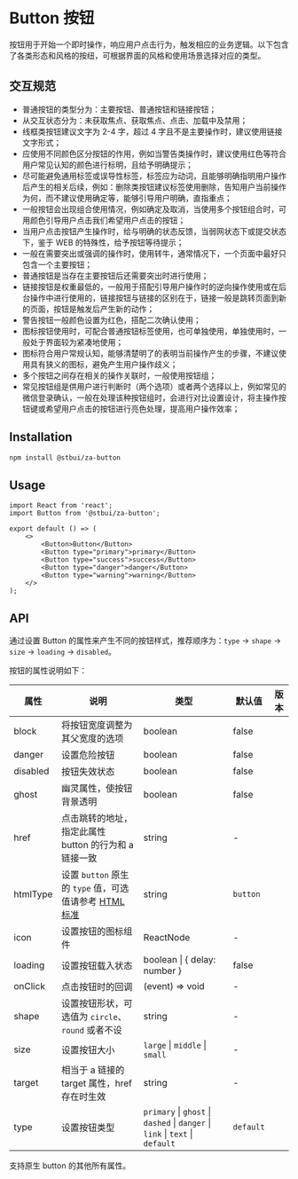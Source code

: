 # Button 按钮

按钮用于开始一个即时操作，响应用户点击行为，触发相应的业务逻辑。以下包含了各类形态和风格的按纽，可根据界面的风格和使用场景选择对应的类型。

## 交互规范

-   普通按钮的类型分为：主要按钮、普通按钮和链接按钮；
-   从交互状态分为：未获取焦点、获取焦点、点击、加载中及禁用；
-   线框类按钮建议文字为 2-4 字，超过 4 字且不是主要操作时，建议使用链接文字形式；
-   应使用不同颜色区分按钮的作用，例如当警告类操作时，建议使用红色等符合用户常见认知的颜色进行标明，且给予明确提示；
-   尽可能避免通用标签或误导性标签，标签应为动词，且能够明确指明用户操作后产生的相关后续，例如：删除类按钮建议标签使用删除，告知用户当前操作为何，而不建议使用确定等，能够引导用户明确，直指重点；
-   一般按钮会出现组合使用情况，例如确定及取消，当使用多个按钮组合时，可用颜色引导用户点击我们希望用户点击的按钮；
-   当用户点击按钮产生操作时，给与明确的状态反馈，当弱网状态下或提交状态下，鉴于 WEB 的特殊性，给予按钮等待提示；
-   一般在需要突出或强调的操作时，使用转牛，通常情况下，一个页面中最好只包含一个主要按钮；
-   普通按钮是当存在主要按钮后还需要突出时进行使用；
-   链接按钮是权重最低的，一般用于搭配引导用户操作时的逆向操作使用或在后台操作中进行使用的，链接按钮与链接的区别在于，链接一般是跳转页面到新的页面，按钮是触发后产生新的动作；
-   警告按钮一般颜色设置为红色，搭配二次确认使用；
-   图标按钮使用时，可配合普通按钮标签使用，也可单独使用，单独使用时，一般处于界面较为紧凑地使用；
-   图标符合用户常规认知，能够清楚明了的表明当前操作产生的步骤，不建议使用具有狭义的图标，避免产生用户操作歧义；
-   多个按钮之间存在相关的操作关联时，一般使用按钮组；
-   常见按钮组是供用户进行判断时（两个选项）或者两个选择以上，例如常见的微信登录确认，一般在处理该种按钮组时，会进行对比设置设计，将主操作按钮键或希望用户点击的按钮进行亮色处理，提高用户操作效率；

## Installation

```sh
npm install @stbui/za-button
```

## Usage

```tsx
import React from 'react';
import Button from '@stbui/za-button';

export default () => (
    <>
        <Button>Button</Button>
        <Button type="primary">primary</Button>
        <Button type="success">success</Button>
        <Button type="danger">danger</Button>
        <Button type="warning">warning</Button>
    </>
);
```

## API

通过设置 Button 的属性来产生不同的按钮样式，推荐顺序为：`type` -> `shape` -> `size` -> `loading` -> `disabled`。

按钮的属性说明如下：

| 属性     | 说明                                                                                                                                 | 类型                                                                          | 默认值    | 版本 |
| -------- | ------------------------------------------------------------------------------------------------------------------------------------ | ----------------------------------------------------------------------------- | --------- | ---- |
| block    | 将按钮宽度调整为其父宽度的选项                                                                                                       | boolean                                                                       | false     |      |
| danger   | 设置危险按钮                                                                                                                         | boolean                                                                       | false     |      |
| disabled | 按钮失效状态                                                                                                                         | boolean                                                                       | false     |      |
| ghost    | 幽灵属性，使按钮背景透明                                                                                                             | boolean                                                                       | false     |      |
| href     | 点击跳转的地址，指定此属性 button 的行为和 a 链接一致                                                                                | string                                                                        | -         |      |
| htmlType | 设置 `button` 原生的 `type` 值，可选值请参考 [HTML 标准](https://developer.mozilla.org/en-US/docs/Web/HTML/Element/button#attr-type) | string                                                                        | `button`  |      |
| icon     | 设置按钮的图标组件                                                                                                                   | ReactNode                                                                     | -         |      |
| loading  | 设置按钮载入状态                                                                                                                     | boolean \| { delay: number }                                                  | false     |      |
| onClick  | 点击按钮时的回调                                                                                                                     | (event) => void                                                               | -         |      |
| shape    | 设置按钮形状，可选值为 `circle`、 `round` 或者不设                                                                                   | string                                                                        | -         |      |
| size     | 设置按钮大小                                                                                                                         | `large` \| `middle` \| `small`                                                | -         |      |
| target   | 相当于 a 链接的 target 属性，href 存在时生效                                                                                         | string                                                                        | -         |      |
| type     | 设置按钮类型                                                                                                                         | `primary` \| `ghost` \| `dashed` \| `danger` \| `link` \| `text` \| `default` | `default` |      |

支持原生 button 的其他所有属性。
